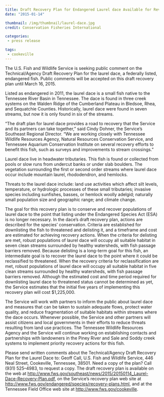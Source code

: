 ```yaml
---
title: Draft Recovery Plan for Endangered Laurel dace Available for Review
date: "2015-01-14"

thumbnail: /img/thumbnail/laurel-dace.jpg
credit: Conservation Fisheries International

categories:
 - press release

tags:
 - cookeville
---
```


The U.S. Fish and Wildlife Service is seeking public comment on the Technical/Agency Draft Recovery Plan for the laurel dace, a federally listed, endangered fish.  Public comments will be accepted on this draft recovery plan until March 16, 2015.

Listed as endangered in 2011, the laurel dace is a small fish native to the Tennessee River Basin in Tennessee.  The dace is found in three creek systems on the Walden Ridge of the Cumberland Plateau in Bledsoe, Rhea, and Sequatchie Counties.  Historically, laurel dace were found in seven streams, but now it is only found in six of the streams.

“The draft plan for laurel dace provides a road to recovery that the Service and its partners can take together,” said Cindy Dohner, the Service’s Southeast Regional Director. “We are working closely with Tennessee Wildlife Resources Agency, Natural Resources Conservation Service, and Tennessee Aquarium Conservation Institute on several recovery efforts to benefit this fish, such as surveys and improvements to stream crossings.”
<!--more-->
Laurel dace live in headwater tributaries.  This fish is found or collected from pools or slow runs from undercut banks or under slab boulders. The vegetation surrounding the first or second order streams where laurel dace occur include mountain laurel, rhododendron, and hemlocks.

Threats to the laurel dace include: land use activities which affect silt levels, temperature, or hydrologic processes of these small tributaries; invasive species including sunfishes, basses, or hemlock woolly adelgid; naturally small population size and geographic range; and climate change. 

The goal for this recovery plan is to conserve and recover populations of laurel dace to the point that listing under the Endangered Species Act (ESA) is no longer necessary.  In the dace’s draft recovery plan, actions are described for the species’ conservation.  Criteria are established for downlisting the fish to threatened and delisting it, and a timeframe and cost are estimated  for achieving  recovery actions.  When the criteria for delisting are met, robust populations of laurel dace will occupy all suitable habitat in seven clean streams surrounded by healthy watersheds, with fish passage barriers removed.  Because delisting is a long-term goal for this fish, an intermediate goal is to recover the laurel dace to the point where it could be reclassified to threatened.  When the recovery criteria for reclassification are met, robust populations of laurel dace will occupy all suitable habitat in five clean streams surrounded by healthy watersheds, with fish passage barriers removed.  Although the estimated cost and time period required for downlisting laurel dace to threatened status cannot be determined as yet, the Service estimates that the initial five years of implementing this recovery plan will cost $1,225,000.

The Service will work with partners to inform the public about laurel dace and measures that can be taken to sustain adequate flows, protect water quality, and reduce fragmentation of suitable habitats within streams where the dace occurs.  Whenever possible, the Service and other partners will assist citizens and local governments in their efforts to reduce threats resulting from land use practices.  The Tennessee Wildlife Resources Agency and the Service will continue working on establishing contacts and partnerships with landowners in the Piney River and Sale and Soddy creek systems to implement priority recovery actions for this fish.

Please send written comments about the Technical/Agency Draft Recovery Plan for the Laurel Dace to: Geoff Call, U.S. Fish and Wildlife Service, 446 Neal Street, Cookeville, Tennessee, 38501.  Need a copy of the plan?  Call (931) 525–4983, to request a copy.  The draft recovery plan is available on the web at http://www.fws.gov/southeast/news/2015/20150114_Laurel-Dace-Recovery-Plan.pdf, on the Service’s recovery plan web site at http://www.fws.gov/endangered/species/recovery-plans.html, and at the Tennessee Field Office web site at http://www.fws.gov/cookeville.